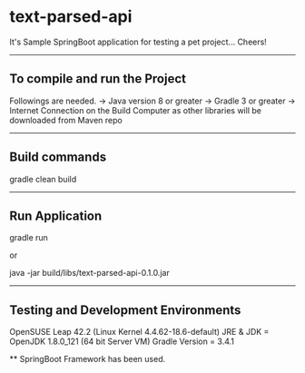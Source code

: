 # text-parsed-api
It's Sample SpringBoot application for testing a pet project... Cheers!


------------------------------
To compile and run the Project
------------------------------

Followings are needed.
-> Java version 8 or greater
-> Gradle 3 or greater
-> Internet Connection on the Build Computer as other libraries will be downloaded from Maven repo


--------------
Build commands
--------------
gradle clean build


---------------
Run Application
---------------
gradle run

or

java -jar build/libs/text-parsed-api-0.1.0.jar

------------------------------------
Testing and Development Environments
------------------------------------
OpenSUSE Leap 42.2  (Linux Kernel 4.4.62-18.6-default)
JRE & JDK = OpenJDK 1.8.0_121 (64 bit Server VM)
Gradle Version = 3.4.1

** SpringBoot Framework has been used.
